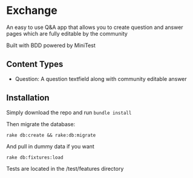 # Exchange

An easy to use Q&A app that allows you to create question and answer pages which are fully editable by the community

Built with BDD powered by MiniTest

## Content Types
 - Question: A question textfield along with community editable answer

## Installation

Simply download the repo and run `bundle install`

Then migrate the database:

`rake db:create && rake:db:migrate`

And pull in dummy data if you want

`rake db:fixtures:load`

Tests are located in the /test/features directory
